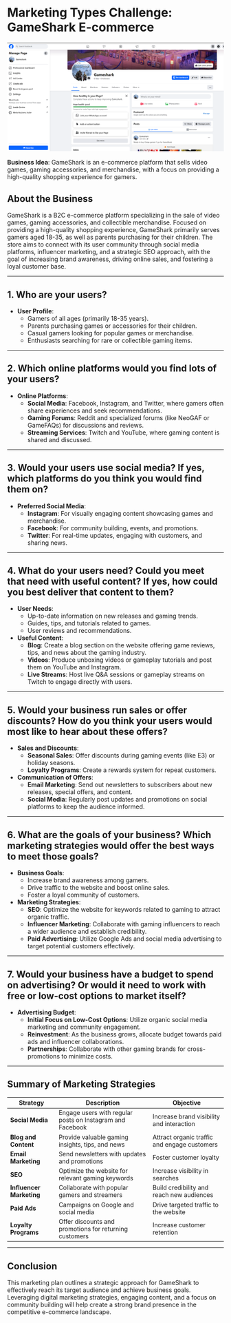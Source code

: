 # Marketing Types Challenge: GameShark E-commerce

![Gameshark Facebook](https://github.com/dhardi/gameshark/blob/main/static/images/facebookpage.png)


**Business Idea**: GameShark is an e-commerce platform that sells video games, gaming accessories, and merchandise, with a focus on providing a high-quality shopping experience for gamers.

## About the Business

GameShark is a B2C e-commerce platform specializing in the sale of video games, gaming accessories, and collectible merchandise. Focused on providing a high-quality shopping experience, GameShark primarily serves gamers aged 18-35, as well as parents purchasing for their children. The store aims to connect with its user community through social media platforms, influencer marketing, and a strategic SEO approach, with the goal of increasing brand awareness, driving online sales, and fostering a loyal customer base.

---

## 1. Who are your users?
- **User Profile**:
  - Gamers of all ages (primarily 18-35 years).
  - Parents purchasing games or accessories for their children.
  - Casual gamers looking for popular games or merchandise.
  - Enthusiasts searching for rare or collectible gaming items.

---

## 2. Which online platforms would you find lots of your users?
- **Online Platforms**:
  - **Social Media**: Facebook, Instagram, and Twitter, where gamers often share experiences and seek recommendations.
  - **Gaming Forums**: Reddit and specialized forums (like NeoGAF or GameFAQs) for discussions and reviews.
  - **Streaming Services**: Twitch and YouTube, where gaming content is shared and discussed.

---

## 3. Would your users use social media? If yes, which platforms do you think you would find them on?
- **Preferred Social Media**:
  - **Instagram**: For visually engaging content showcasing games and merchandise.
  - **Facebook**: For community building, events, and promotions.
  - **Twitter**: For real-time updates, engaging with customers, and sharing news.

---

## 4. What do your users need? Could you meet that need with useful content? If yes, how could you best deliver that content to them?
- **User Needs**:
  - Up-to-date information on new releases and gaming trends.
  - Guides, tips, and tutorials related to games.
  - User reviews and recommendations.
- **Useful Content**:
  - **Blog**: Create a blog section on the website offering game reviews, tips, and news about the gaming industry.
  - **Videos**: Produce unboxing videos or gameplay tutorials and post them on YouTube and Instagram.
  - **Live Streams**: Host live Q&A sessions or gameplay streams on Twitch to engage directly with users.

---

## 5. Would your business run sales or offer discounts? How do you think your users would most like to hear about these offers?
- **Sales and Discounts**:
  - **Seasonal Sales**: Offer discounts during gaming events (like E3) or holiday seasons.
  - **Loyalty Programs**: Create a rewards system for repeat customers.
- **Communication of Offers**:
  - **Email Marketing**: Send out newsletters to subscribers about new releases, special offers, and content.
  - **Social Media**: Regularly post updates and promotions on social platforms to keep the audience informed.

---

## 6. What are the goals of your business? Which marketing strategies would offer the best ways to meet those goals?
- **Business Goals**:
  - Increase brand awareness among gamers.
  - Drive traffic to the website and boost online sales.
  - Foster a loyal community of customers.
- **Marketing Strategies**:
  - **SEO**: Optimize the website for keywords related to gaming to attract organic traffic.
  - **Influencer Marketing**: Collaborate with gaming influencers to reach a wider audience and establish credibility.
  - **Paid Advertising**: Utilize Google Ads and social media advertising to target potential customers effectively.

---

## 7. Would your business have a budget to spend on advertising? Or would it need to work with free or low-cost options to market itself?
- **Advertising Budget**:
  - **Initial Focus on Low-Cost Options**: Utilize organic social media marketing and community engagement.
  - **Reinvestment**: As the business grows, allocate budget towards paid ads and influencer collaborations.
  - **Partnerships**: Collaborate with other gaming brands for cross-promotions to minimize costs.

---

## Summary of Marketing Strategies

| Strategy                | Description                                                   | Objective                                |
|-------------------------|---------------------------------------------------------------|------------------------------------------|
| **Social Media**        | Engage users with regular posts on Instagram and Facebook    | Increase brand visibility and interaction|
| **Blog and Content**    | Provide valuable gaming insights, tips, and news             | Attract organic traffic and engage customers |
| **Email Marketing**     | Send newsletters with updates and promotions                  | Foster customer loyalty                   |
| **SEO**                 | Optimize the website for relevant gaming keywords             | Increase visibility in searches           |
| **Influencer Marketing**| Collaborate with popular gamers and streamers                | Build credibility and reach new audiences |
| **Paid Ads**            | Campaigns on Google and social media                          | Drive targeted traffic to the website    |
| **Loyalty Programs**    | Offer discounts and promotions for returning customers        | Increase customer retention               |

---

## Conclusion

This marketing plan outlines a strategic approach for GameShark to effectively reach its target audience and achieve business goals. Leveraging digital marketing strategies, engaging content, and a focus on community building will help create a strong brand presence in the competitive e-commerce landscape. 
